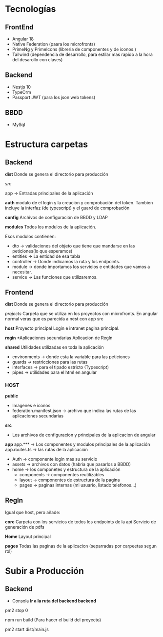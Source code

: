 # Tecnologías

## FrontEnd
- Angular 18
- Native Federation (paara los microfronts)
- PrimeNg y PrimeIcons (libreria de componentes y de iconos.)
- Tailwind (dependencia de desarrollo, para estilar mas rapido a la hora del desarollo con clases)

## Backend
- Nestjs 10
- TypeOrm 
- Passport JWT (para los json web tokens)

## BBDD 
- MySql


# Estructura carpetas

## Backend
**dist**
Donde se genera el directorio para producción

*src*

app -> Entradas principales de la aplicación

**auth**
modulo de el login y la creación y comprobación del token. Tambien incluye la interfaz (de typescript) y el guard de comprobación

**config**
Archivos de configuración de BBDD y LDAP

**modules**
Todos los modulos de la aplicación. 

Esos modulos contienen:
- dto -> validaciones del objeto que tiene que mandarse en las peticiones(lo que esperamos)
- entities -> La entidad de esa tabla
- controller -> Donde indicamos la ruta y los endpoints.
- module -> donde importamos los servicios e entidades que vamos a necesitar.
- service -> Las funciones que utilizaremos.

## Frontend

**dist**
Donde se genera el directorio para producción

*projects*
Carpeta que se utiliza en los proyectos con microfronts. En angular normal veras que es parecida a nest con app src

**host**
Proyecto principal
Login e intranet pagina principal.

**regin**
*Aplicaciones secundarias
Aplicacion de RegIn

**shared**
Utilidades utilizadas en toda la aplicación
- environments -> donde esta la variable para las peticiones 
- guards -> restricciones para las rutas
- interfaces -> para el tipado estricto (Typescript)
- pipes -> utilidades para el html en angular

### HOST

**public**
- Imagenes e iconos
- federation.manifest.json -> archivo que indica las rutas de las aplicaciones secundarias

**src**
- Los archivos de configuracion y principales de la aplicacion de angular

**app**
app.*** -> Los componentes y modulos principales de la aplicación
app.routes.ts -> las rutas de la aplicación

 - Auth -> componente login mas su servicio
 - assets -> archivos con datos (habria que pasarlos a BBDD)
 - home -> los componetes y estructura de la aplicación
    - components -> componentes reutilizables
    - layout -> componentes de estructura de la pagina
    - pages -> paginas internas (mi usuario, listado telefonos...)

## RegIn

Igual que host, pero añade:

**core**
Carpeta con los servicios de todos los endpoints de la api
Servicio de generación de pdfs

**Home**
Layout principal

**pages**
Todas las paginas de la aplicacion (separradas por carpeetas segun rol)


# Subir a Producción

## Backend

- Consola
**Ir a la ruta del backend backend**

pm2 stop 0

npm run build (Para hacer el build del proyecto)

pm2 start dist/main.js

